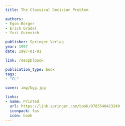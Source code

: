 ```yaml
---
title: The Classical Decision Problem

authors:
- Egon Börger
- Erich Grädel
- Yuri Gurevich

publisher: Springer Verlag
year: 1997
date: 1997-01-01

link: /decpblbook

publication_type: book
tags: 
- "CL"

cover: img/bgg.jpg

links:
- name: Printed
  url: https://link.springer.com/book/9783540423249
  iconpack: fas
  icon: book
---
```

